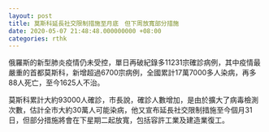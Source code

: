 ```yaml
---
layout: post
title: 莫斯科延長社交限制措施至月底　但下周放寬部分措施
date: 2020-05-07 21:48:48.000000000 +08:00
categories: rthk
---
```


俄羅斯的新型肺炎疫情仍未受控，單日再破紀錄多11231宗確診病例，其中疫情最嚴重的首都莫斯科，新增超過6700宗病例，全國累計17萬7000多人染病，再多88人死亡，至今1625人不治。

莫斯科累計大約93000人確診，市長說，確診人數增加，是由於擴大了病毒檢測次數，估計全市大約30萬人可能染病，他又宣布延長社交限制措施至今個月31日，但部分措施將會在下星期二起放寬，包括容許工業及建造業復工。
